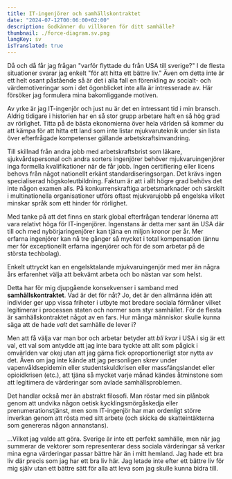 ```yaml
---
title: IT-ingenjörer och samhällskontraktet
date: "2024-07-12T00:06:00+02:00"
description: Godkänner du villkoren för ditt samhälle?
thumbnail: ./force-diagram.sv.png
langKey: sv
isTranslated: true
---
```


Då och då får jag frågan "varför flyttade du från USA till sverige?" I de flesta situationer svarar jag enkelt "för att hitta ett bättre liv." Även om detta inte är ett helt osant påstående så är det i alla fall en förenkling av socialt- och värdemotiveringar som i det ögonblicket inte alla är intresserade av. Här försöker jag formulera mina bakomliggande motiven.

Av yrke är jag IT-ingenjör och just nu är det en intressant tid i min bransch. Aldrig tidigare i historien har en så stor grupp arbetare haft en så hög grad av rörlighet. Titta på de bästa ekonomierna över hela världen så kommer du att kämpa för att hitta ett land som inte listar mjukvaruteknik under sin lista över efterfrågade kompetenser gällande arbetskraftsinvandring.

Till skillnad från andra jobb med arbetskraftsbrist som läkare, sjukvårdspersonal och andra sorters ingenjörer behöver mjukvaruingenjörer inga formella kvalifikationer när de får jobb. Ingen certifiering eller licens behovs från något nationellt erkänt standardiseringsorgan. Det krävs ingen specialiserad högskoleutbildning. Faktum är att i allt högre grad behövs det inte någon examen alls. På konkurrenskraftiga arbetsmarknader och särskilt i multinationella organisationer utförs oftast mjukvarujobb på engelska vilket minskar språk som ett hinder för rörlighet.

Med tanke på att det finns en stark global efterfrågan tenderar lönerna att vara relativt höga för IT-ingenjörer. Ingenstans är detta mer sant än USA där till och med nybörjaringenjörer kan tjäna en miljon kronor per år. Mer erfarna ingenjörer kan nå tre gånger så mycket i total kompensation (ännu mer för exceptionellt erfarna ingenjörer och för de som arbetar på de största techbolag).

Enkelt uttryckt kan en engelsktalande mjukvaruingenjör med mer än några års erfarenhet välja att bekvämt arbeta och bo nästan var som helst.

Detta har för mig djupgående konsekvenser i samband med **samhällskontraktet**. Vad är det för nåt? Jo, det är den allmänna idén att individer ger upp vissa friheter i utbyte mot bredare sociala förmåner vilket legitimerar i processen staten och normer som styr samhället. För de flesta är samhällskontraktet något av en fars. Hur många människor skulle kunna säga att de hade _valt_ det samhälle de lever i?

Men att få välja var man bor och arbetar betyder att _bli kvar_ i USA i sig är ett val, ett val som antydde att jag inte bara tyckte att allt som pågick i omvärlden var okej utan att jag gärna fick oproportionerligt stor nytta av det. Även om jag inte kände att jag personligen skrev under vapenvåldsepidemin eller studentskuldkrisen eller massfängslandet eller opioidkrisen (etc.), att tjäna så mycket varje månad kändes åtminstone som att legitimera de värderingar som avlade samhällsproblemen.

Det handlar också mer än abstrakt filosofi. Man röstar med sin plånbok genom att undvika någon oetisk kycklingsmörgåskedja eller prenumerationstjänst, men som IT-ingenjör har man ordenligt större inverkan genom att rösta med sitt arbete (och skicka de skatteintäkterna som genereras någon annanstans).

...Vilket jag valde att göra. Sverige är inte ett perfekt samhälle, men när jag summerar de vektorer som representerar dess sociala värderingar så verkar mina egna värderingar passar bättre här än i mitt hemland. Jag hade ett bra liv där precis som jag har ett bra liv här. Jag letade inte efter ett bättre liv för mig själv utan ett bättre sätt för alla att leva som jag skulle kunna bidra till.
